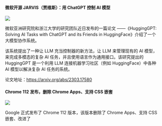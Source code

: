 #### 微软开源 JARVIS（贾维斯）：用 ChatGPT 控制 AI 模型

![](https://img.wendingding.vip/wx/2023040501.png)

微软亚洲研究院和浙江大学的研究团队近日发布的一篇论文 ——《HuggingGPT: Solving AI Tasks with ChatGPT and its Friends in HuggingFace》介绍了一个大模型协作系统。

该系统提出了一种让 LLM 充当控制器的新方法，让 LLM 来管理现有的 AI 模型，来完成多模态的复杂 AI 任务，并且使用语言作为通用接口。该研究提出的 HuggingGPT 是一个利用 LLM 连接机器学习社区（例如 HuggingFace）中各种 AI 模型以解决复杂 AI 任务的系统。

论文地址：https://arxiv.org/abs/2303.17580

#### Chrome 112 发布，删除 Chrome Apps、支持 CSS 嵌套

![](https://img.wendingding.vip/wx/2023040505.png)

Google 正式发布了 Chrome 112 版本，该版本删除了 Chrome Apps、支持 CSS 嵌套、改进了 <dialog> 等。

**Chrome Apps**
Google 宣布Chrome App将用渐进式网络应用程序（PWA）取代 Chrome Apps。随着 Chrome 112 版本的发布，桌面版 Chrome Apps 正式被移除。目前唯一的例外是企业用户，对于这部分用户，到 2025 年 1 月，他们仍然可以继续使用 Chrome Apps。

**CSS 支持嵌套**

用户最喜欢的 CSS 预处理器功能之一现在已经内置于该语言中：嵌套样式规则。在嵌套之前，每个选择器都需要明确声明，彼此分开。这导致了重复、样式表的庞大，以及分散的编写体验。

**Service Worker**
从 Chrome 112 开始，如果用户代理发现所有 service worker 的获取监听器都是无操作（no-op）的，那么 service worker 的启动和导航关键路径中的监听器分配将被省略。

启动一个 service worker 并执行一个无操作的监听器只会带来开销，而不会带来任何可以通过正确的 service worker 实现的好处，如缓存或离线能力。因此，Chrome 现在跳过它们来改善导航。

这个功能使这些页面的导航更快。

作为这一变化的一部分，如果所有 service worker 的获取监听器都是无操作的，Chrome 将显示控制台警告，并鼓励开发人员删除这些获取监听器。

官网地址：https://www.google.cn/chrome/

#### 跨平台剪切板管理工具CopyQ 7.0.0 发布

![](https://img.wendingding.vip/wx/2023040503.png)

CopyQ 是一个剪切板管理工具，可以监控系统剪贴板，并将其内容保存在自定义标签中。保存的剪贴板内容可以在以后直接复制和粘贴到任何应用程序中。

官网地址：http://hluk.github.io/CopyQ/

#### Taro 3.6.3 发布，BAT 小程序、H5 与 RN 端统一框架

![](https://img.wendingding.vip/wx/2023040504.png)

Taro 3.6.3 现已发布。Taro 是一个开放式跨端跨框架解决方案，支持使用 React/Vue/Nerv 等框架来开发微信 / 京东 / 百度 / 支付宝 / 字节跳动 / QQ 小程序 / H5 等应用。

**小程序**

    支持 ScrollView 组件在微信小程序 skyline 模式下的新特性
    支持通过 id 获取 CustomWrapper 对应的自定义组件实例，#9357

**H5**
    组件定义模式由 bundle 改为 auto，并支持 Vue 适配器代码抖动能力
    prebundle 支持虚拟模块缓存
    支持组件编译模式

**CLI**
    支持创建 Taro 插件模板
    taro create 支持自定义模版插件

**Taro 插件**
    @tarojs/plugin-react-devtools 和 @tarojs/plugin-vue-devtool 支持自定义 hostname

官方地址：https://taro.jd.com/


